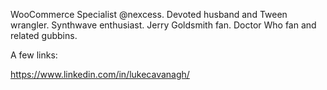 WooCommerce Specialist @nexcess. Devoted husband and Tween wrangler. Synthwave enthusiast. Jerry Goldsmith fan. Doctor Who fan and related gubbins.

A few links:

https://www.linkedin.com/in/lukecavanagh/
